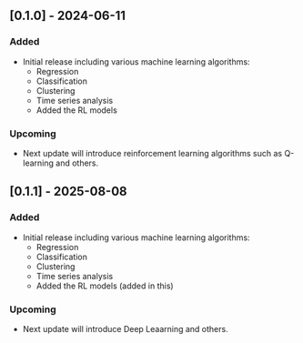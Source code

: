 ## [0.1.0] - 2024-06-11

### Added
- Initial release including various machine learning algorithms:
    - Regression
    - Classification
    - Clustering
    - Time series analysis
    - Added the RL models 

### Upcoming
- Next update will introduce reinforcement learning algorithms such as Q-learning and others.

## [0.1.1] - 2025-08-08

### Added
- Initial release including various machine learning algorithms:
    - Regression
    - Classification
    - Clustering
    - Time series analysis
    - Added the RL models (added in this)

### Upcoming
- Next update will introduce Deep Leaarning and others.
